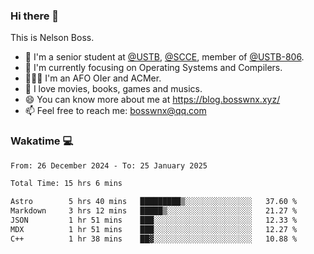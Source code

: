 ### Hi there 👋

<!--
**bosswnx/bosswnx** is a ✨ _special_ ✨ repository because its `README.md` (this file) appears on your GitHub profile.

Here are some ideas to get you started:

- 🔭 I’m currently working on ...
- 🌱 I’m currently learning ...
- 👯 I’m looking to collaborate on ...
- 🤔 I’m looking for help with ...
- 💬 Ask me about ...
- 📫 How to reach me: ...
- 😄 Pronouns: ...
- ⚡ Fun fact: ...
-->

This is Nelson Boss.

- 🏫 I'm a senior student at [@USTB](https://www.ustb.edu.cn/), [@SCCE](https://scce.ustb.edu.cn/), member of [@USTB-806](https://ustb-806.github.io/).
- 🌱 I'm currently focusing on Operating Systems and Compilers.
- 🧑🏻‍💻 I'm an AFO OIer and ACMer.
- 🥰 I love movies, books, games and musics.
- 😄 You can know more about me at https://blog.bosswnx.xyz/
- 📫 Feel free to reach me: bosswnx@qq.com

### Wakatime 💻

<!--START_SECTION:waka-->

```txt
From: 26 December 2024 - To: 25 January 2025

Total Time: 15 hrs 6 mins

Astro        5 hrs 40 mins   █████████▒░░░░░░░░░░░░░░░   37.60 %
Markdown     3 hrs 12 mins   █████▒░░░░░░░░░░░░░░░░░░░   21.27 %
JSON         1 hr 51 mins    ███░░░░░░░░░░░░░░░░░░░░░░   12.33 %
MDX          1 hr 51 mins    ███░░░░░░░░░░░░░░░░░░░░░░   12.27 %
C++          1 hr 38 mins    ██▓░░░░░░░░░░░░░░░░░░░░░░   10.88 %
```

<!--END_SECTION:waka-->
